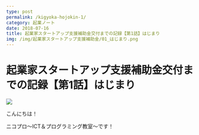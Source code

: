 ```yaml
---
type: post
permalink: /kigyoka-hojokin-1/
category: 起業ノート
date: 2018-07-16
title: 起業家スタートアップ支援補助金交付までの記録【第1話】はじまり
img: /img/起業家スタートアップ支援補助金/01_はじまり.png
---
```


# 起業家スタートアップ支援補助金交付までの記録【第1話】はじまり

<img class="post-in-image" src="/img/起業家スタートアップ支援補助金/01_はじまり.png"/>

こんにちは！

ニコプロ～ICT＆プログラミング教室～です！
